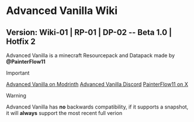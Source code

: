 <a name="top"></a>
# Advanced Vanilla Wiki
## Version: Wiki-01 | RP-01 | DP-02 -- Beta 1.0 | Hotfix 2
Advanced Vanilla is a minecraft Resourcepack and Datapack made by **@PainterFlow11**
> [!IMPORTANT]
> [Advanced Vanilla on Modrinth](https://modrinth.com/resourcepack/advanced-vanilla)
> [Advanced Vanilla Discord](https://discord.com/invite/8rzVSF36ab)
> [PainterFlow11 on X](https://x.com/PainterFlow11)

> [!WARNING]
> Advanced Vanilla has **no** backwards compatibility,
> if it supports a snapshot, it will __always__ support the most recent
> full verion
